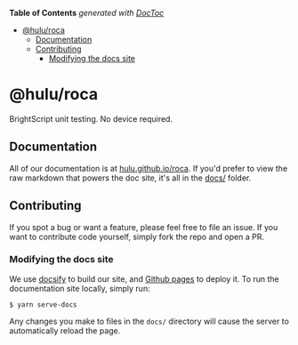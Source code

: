 <!-- START doctoc generated TOC please keep comment here to allow auto update -->
<!-- DON'T EDIT THIS SECTION, INSTEAD RE-RUN doctoc TO UPDATE -->
**Table of Contents**  *generated with [DocToc](https://github.com/thlorenz/doctoc)*

- [@hulu/roca](#huluroca)
  - [Documentation](#documentation)
  - [Contributing](#contributing)
    - [Modifying the docs site](#modifying-the-docs-site)

<!-- END doctoc generated TOC please keep comment here to allow auto update -->

# @hulu/roca

BrightScript unit testing.  No device required.

## Documentation

All of our documentation is at [hulu.github.io/roca](https://hulu.github.io/roca). If you'd prefer to view the raw markdown that powers the doc site, it's all in the [docs/](docs/) folder.

## Contributing

If you spot a bug or want a feature, please feel free to file an issue. If you want to contribute code yourself, simply fork the repo and open a PR.

### Modifying the docs site

We use [docsify](https://docsify.js.org) to build our site, and [Github pages](https://pages.github.com/) to deploy it. To run the documentation site locally, simply run:
```shell
$ yarn serve-docs
```

Any changes you make to files in the `docs/` directory will cause the server to automatically reload the page.
